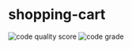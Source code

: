 # shopping-cart

![code quality score](https://www.code-inspector.com/project/20642/score/svg) ![code grade](https://www.code-inspector.com/project/20642/status/svg)
